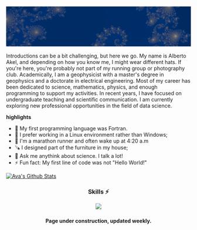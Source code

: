 ![Banner](https://github.com/albertoakel/albertoakel/blob/main/perfil1_albertoakel.PNG)

Introductions can be a bit challenging, but here we go. My name is Alberto Akel, and depending on how you know me, I might wear different hats. If you're here, you're probably not part of my running group or photography club. Academically, I am a geophysicist with a master's degree in geophysics and a doctorate in electrical engineering. Most of my career has been dedicated to science, mathematics, physics, and enough programming to support my activities. In recent years, I have focused on undergraduate teaching and scientific communication. I am currently exploring new professional opportunities in the field of data science.

**highlights**
- 🌱 My first programming language was Fortran.
- 🐧 I prefer working in a Linux environment rather than Windows;
- 🏃 I'm a marathon runner and often wake up at 4:20 a.m
- 🪚 I designed part of the furniture in my house;
- 💬 Ask me anythink about science. I talk a lot!
- ⚡ Fun fact: My first line of code was not "Hello World!"

[![Ava's Github Stats](https://github-readme-stats.vercel.app/api?username=albertoakel)](https://github.com/anuraghazra/github-readme-stats)

<h3 align="center">Skills ⚡</h3>

<p align="center"> 
  <a href="https://skillicons.dev">
    <img src="https://skillicons.dev/icons?i=github,anaconda,py,matlab,fortran,ubuntu,latex&theme=light" />
  </a>
</p>

<h4 align="center">Page under construction, updated weekly. <h4>






